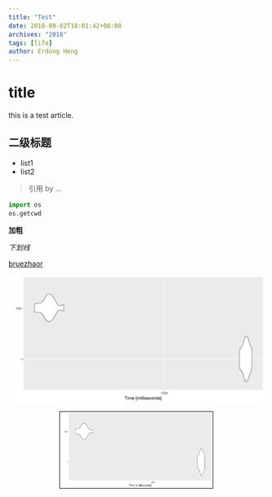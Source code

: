 ```yaml
---
title: "Test"
date: 2018-09-02T18:01:42+08:00
archives: "2018"
tags: [life]
author: Erdong Heng 
---
```


# title

this is a test article.

## 二级标题

- list1
- list2

> 引用 by ...

```python
import os
os.getcwd
```

**加粗**

_下划线_

[bruezhaor](https://brucezhaor.github.io)

![](https://raw.githubusercontent.com/BruceZhaoR/pjutils/master/vignettes/benchmark-1.png)

<img style="display:block;margin-left: 100px;width:300px;border:solid 1px black;" src="https://raw.githubusercontent.com/BruceZhaoR/pjutils/master/vignettes/benchmark-1.png">



